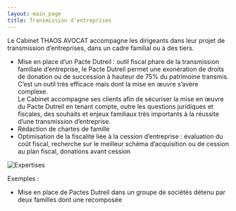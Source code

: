 ```yaml
---
layout: main_page
title: Transmission d’entreprises
---
```

<div class="text-justify">
    <div class="row">
        <div class="col-md-3"></div>
        <div class="col-md-6 p-4">
            <p>Le Cabinet THAOS AVOCAT accompagne les dirigeants dans leur projet de transmission d’entreprises, dans un cadre familial ou à des tiers.</p>
            <ul>
                <li>Mise en place d’un Pacte Dutreil : outil fiscal phare de la transmission familiale d’entreprise, le Pacte Dutreil permet une exonération de droits de donation ou de succession à hauteur de 75% du patrimoine transmis.<br>C’est un outil très efficace mais dont la mise en œuvre s’avère complexe.<br>Le Cabinet accompagne ses clients afin de sécuriser la mise en œuvre du Pacte Dutreil en tenant compte, outre les questions juridiques et fiscales, des souhaits et enjeux familiaux très importants à la réussite d’une transmission d’entreprise.</li>
                <li>Rédaction de chartes de famille</li>
                <li>Optimisation de la fiscalité liée à la cession d’entreprise : évaluation du coût fiscal, recherche sur le meilleur schéma d’acquisition ou de cession au plan fiscal, donations avant cession</li>
            </ul>
        </div>
        <div class="col-md-3"></div>
    </div>
    <div class="row dark">
        <div class="col-md-3"></div>
        <div class="col-md-6 p-0">
            <img src="{{ site.baseurl }}/images/expertises/jon-tyson-STJsZCi4xLw-unsplash.jpg" alt="Expertises" class="content-picture">
        </div>
        <div class="col-md-3"></div>
    </div>
    <div class="row">
        <div class="col-md-3"></div>
        <div class="col-md-6 p-4">
            <p>Exemples :</p>
            <ul>
                <li>Mise en place de Pactes Dutreil dans un groupe de sociétés détenu par deux familles dont une recomposée</li> 
            </ul>
        </div>
        <div class="col-md-3"></div>
    </div>
</div>